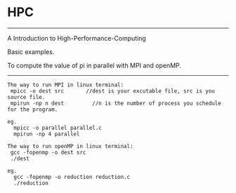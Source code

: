 # HPC
--------------------------
  A Introduction to High-Performance-Computing
  
  Basic examples.
  
  
  To compute the value of pi in parallel with MPI and openMP.
  
  -----------------------
    The way to run MPI in linux terminal: 
     mpicc -o dest src       //dest is your excutable file, src is you source file.
     mpirun -np n dest         //n is the number of process you schedule for the program.
    
    eg.
      mpicc -o parallel parallel.c
      mpirun -np 4 parallel
    
    The way to run openMP in linux terminal:
     gcc -fopenmp -o dest src      
     ./dest
    
    eg.
      gcc -fopenmp -o reduction reduction.c
      ./reduction
